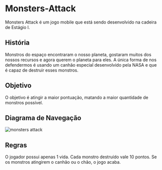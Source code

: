 # Monsters-Attack
Monsters Attack é um jogo mobile que está sendo desenvolvido na cadeira de Estágio I.

## História
Monstros do espaço encontraram o nosso planeta, gostaram muitos dos nossos recursos e agora querem o planeta para eles. A única forma de nos defendermos é usando um canhão especial desenvolvido pela NASA e que é capaz de destruir esses monstros.

## Objetivo
O objetivo é atingir a maior pontuação, matando a maior quantidade de monstros possível.

## Diagrama de Navegação
![monsters attack](https://user-images.githubusercontent.com/26275751/30525578-afc9f662-9bdf-11e7-8a5c-e961161cfb88.jpg)

## Regras
O jogador possui apenas 1 vida.
Cada monstro destruído vale 10 pontos.
Se os monstros atingirem o canhão ou o chão, o jogo acaba.
